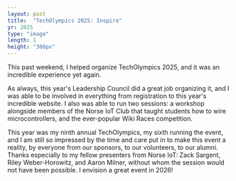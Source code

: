 ```yaml
---
layout: post
title:  "TechOlympics 2025: Inspire"
yr: 2025
type: "image"
length: 1
height: "300px"
---
```


This past weekend, I helped organize TechOlympics 2025, and it was an incredible experience yet again. <!--more-->

As always, this year's Leadership Council did a great job organizing it, and I was able to be involved in everything from registration to this year's incredible website. I also was able to run two sessions: a workshop alongside members of the Norse IoT Club that taught students how to wire microcontrollers, and the ever-popular Wiki Races competition.

This year was my ninth annual TechOlympics, my sixth running the event, and I am still so impressed by the time and care put in to make this event a reality, by everyone from our sponsors, to our volunteers, to our alumni. Thanks especially to my fellow presenters from Norse IoT: Zack Sargent, Riley Weber-Horowitz, and Aaron Milner, without whom the session would not have been possible. I envision a great event in 2026!